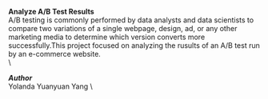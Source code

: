 **Analyze A/B Test Results**
\
A/B testing is commonly performed by data analysts and data scientists to compare two variations of a single webpage, design, ad, or any other marketing media to determine which version converts more successfully.This project focused on analyzing the rusults of an A/B test run by an e-commerce website. \
 \
 
***Author***
\
Yolanda Yuanyuan Yang
\
